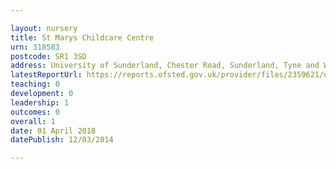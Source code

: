 ```yaml
---

layout: nursery
title: St Marys Childcare Centre
urn: 318583
postcode: SR1 3SD
address: University of Sunderland, Chester Road, Sunderland, Tyne and Wear, SR1 3SD
latestReportUrl: https://reports.ofsted.gov.uk/provider/files/2359621/urn/318583.pdf
teaching: 0
development: 0
leadership: 1
outcomes: 0
overall: 1
date: 01 April 2018 
datePublish: 12/03/2014

---
```

